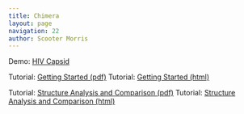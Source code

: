 ```yaml
---
title: Chimera
layout: page
navigation: 22
author: Scooter Morris
---
```


 Demo: [HIV Capsid](hiv_data/index.html)

 Tutorial: [Getting Started (pdf)](Chimera_Getting_Started_Tutorial.pdf)
 Tutorial: [Getting Started (html)](http://www.cgl.ucsf.edu/chimera/docs/UsersGuide/tutorials/menutut.html)

 Tutorial: [Structure Analysis and Comparison (pdf)](Structure_Analysis_and_Comparison_Tutorial.pdf)
 Tutorial: [Structure Analysis and Comparison (html)](http://www.cgl.ucsf.edu/chimera/docs/UsersGuide/tutorials/squalene.html)
